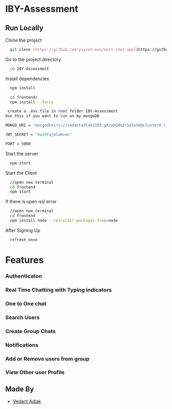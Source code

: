 # IBY-Assessment



## Run Locally

Clone the project

```bash
  git clone [https://github.com/piyush-eon/mern-chat-app](https://github.com/Vedantadlak/IBY-Assessment.git)
```

Go to the project directory

```bash
  cd IBY-Assessment
```

Install dependencies

```bash
  npm install 
```

```bash
  cd frontend/
  npm install --force
```

```bash
 create a .env file in root folder IBY-Assessment
Use this if you want to run on my mongoDB

MONGO_URI = "mongodb+srv://vedantadlak2105:gArwbCMnZrSd3eSH@cluster0.ljvivj0.mongodb.net/?retryWrites=true&w=majority"

JWT_SECRET = "huihfajmlamvan"

PORT = 5000
```

Start the server

```bash
  npm start
```
Start the Client

```bash
  //open now terminal
  cd frontend
  npm start
```
If there is open-ssl error 


```bash
  //open now terminal
  cd frontend
  npm install node --reinstall-packages-from=node
```


After Signing Up

```
  refresh once
```



  
# Features

### Authenticaton

### Real Time Chatting with Typing indicators

### One to One chat

### Search Users

### Create Group Chats

### Notifications 

### Add or Remove users from group

### View Other user Profile

## Made By

- [Vedant Adlak](https://github.com/Vedantadlak)

  
